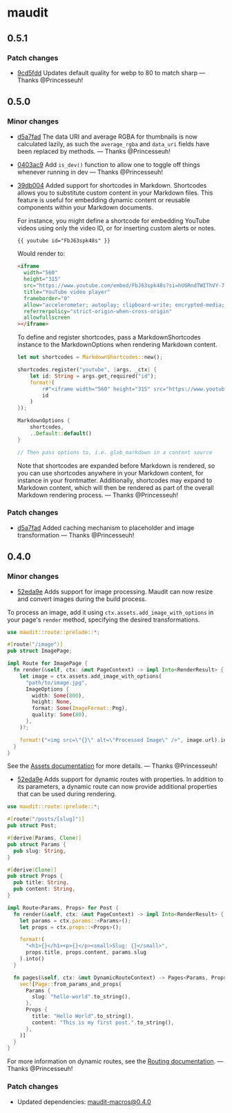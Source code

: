 # maudit

## 0.5.1

### Patch changes

- [9cd5fdd](https://github.com/bruits/maudit/commit/9cd5fdd8abe3044bd09d48b96217e3a0d2878b13) Updates default quality for webp to 80 to match sharp — Thanks @Princesseuh!

## 0.5.0

### Minor changes

- [d5a7fad](https://github.com/bruits/maudit/commit/d5a7fad563e9642be46b24d8db500e753c1175f5) The data URI and average RGBA for thumbnails is now calculated lazily, as such the `average_rgba` and `data_uri` fields have been replaced by methods. — Thanks @Princesseuh!
- [0403ac9](https://github.com/bruits/maudit/commit/0403ac9996f9d4e79945758fe06e7510729e383e) Add `is_dev()` function to allow one to toggle off things whenever running in dev — Thanks @Princesseuh!
- [39db004](https://github.com/bruits/maudit/commit/39db004b63ab7aa582a92593082e1261bae55b92) Added support for shortcodes in Markdown. Shortcodes allows you to substitute custom content in your Markdown files. This feature is useful for embedding dynamic content or reusable components within your Markdown documents.

  For instance, you might define a shortcode for embedding YouTube videos using only the video ID, or for inserting custom alerts or notes.

  ```markdown
  {{ youtube id="FbJ63spk48s" }}
  ```

  Would render to:

  ```html
  <iframe
    width="560"
    height="315"
    src="https://www.youtube.com/embed/FbJ63spk48s?si=hUGRndTWIThVY-72"
    title="YouTube video player"
    frameborder="0"
    allow="accelerometer; autoplay; clipboard-write; encrypted-media; gyroscope; picture-in-picture; web-share"
    referrerpolicy="strict-origin-when-cross-origin"
    allowfullscreen
  ></iframe>
  ```

  To define and register shortcodes, pass a MarkdownShortcodes instance to the MarkdownOptions when rendering Markdown content.

  ```rust
  let mut shortcodes = MarkdownShortcodes::new();

  shortcodes.register("youtube", |args, _ctx| {
      let id: String = args.get_required("id");
      format!(
          r#"<iframe width="560" height="315" src="https://www.youtube.com/embed/{}" frameborder="0" allowfullscreen></iframe>"#,
          id
      )
  });

  MarkdownOptions {
      shortcodes,
      ..Default::default()
  }

  // Then pass options to, i.e. glob_markdown in a content source
  ```

  Note that shortcodes are expanded before Markdown is rendered, so you can use shortcodes anywhere in your Markdown content, for instance in your frontmatter. Additionally, shortcodes may expand to Markdown content, which will then be rendered as part of the overall Markdown rendering process. — Thanks @Princesseuh!

### Patch changes

- [d5a7fad](https://github.com/bruits/maudit/commit/d5a7fad563e9642be46b24d8db500e753c1175f5) Added caching mechanism to placeholder and image transformation — Thanks @Princesseuh!

## 0.4.0

### Minor changes

- [52eda9e](https://github.com/bruits/maudit/commit/52eda9ea4eac8efd3efd945d00f39a1b99f284ab) Adds support for image processing. Maudit can now resize and convert images during the build process.

To process an image, add it using `ctx.assets.add_image_with_options` in your page's `render` method, specifying the desired transformations.

```rs
use maudit::route::prelude::*;

#[route("/image")]
pub struct ImagePage;

impl Route for ImagePage {
  fn render(&self, ctx: &mut PageContext) -> impl Into<RenderResult> {
    let image = ctx.assets.add_image_with_options(
      "path/to/image.jpg",
      ImageOptions {
        width: Some(800),
        height: None,
        format: Some(ImageFormat::Png),
        quality: Some(80),
      },
    )?;

    format!("<img src=\"{}\" alt=\"Processed Image\" />", image.url).into()
  }
}
```

See the [Assets documentation](https://maudit.org/docs/assets/) for more details. — Thanks @Princesseuh!

- [52eda9e](https://github.com/bruits/maudit/commit/52eda9ea4eac8efd3efd945d00f39a1b99f284ab) Adds support for dynamic routes with properties. In addition to its parameters, a dynamic route can now provide additional properties that can be used during rendering.

```rs
use maudit::route::prelude::*;

#[route("/posts/[slug]")]
pub struct Post;

#[derive(Params, Clone)]
pub struct Params {
  pub slug: String,
}

#[derive(Clone)]
pub struct Props {
  pub title: String,
  pub content: String,
}

impl Route<Params, Props> for Post {
  fn render(&self, ctx: &mut PageContext) -> impl Into<RenderResult> {
    let params = ctx.params::<Params>();
    let props = ctx.props::<Props>();

    format!(
      "<h1>{}</h1><p>{}</p><small>Slug: {}</small>",
      props.title, props.content, params.slug
    ).into()
  }

  fn pages(&self, ctx: &mut DynamicRouteContext) -> Pages<Params, Props> {
    vec![Page::from_params_and_props(
      Params {
        slug: "hello-world".to_string(),
      },
      Props {
        title: "Hello World".to_string(),
        content: "This is my first post.".to_string(),
      },
    )]
  }
}
```

For more information on dynamic routes, see the [Routing documentation](https://maudit.org/docs/routing/#dynamic-routes). — Thanks @Princesseuh!

### Patch changes

- Updated dependencies: maudit-macros@0.4.0
